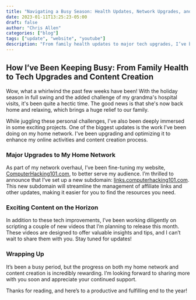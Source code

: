 ```yaml
---
title: "Navigating a Busy Season: Health Updates, Network Upgrades, and Upcoming Content"
date: 2023-01-11T13:25:23-05:00
draft: false
author: "Chris Allen"
categories: ["blog"]
tags: ["update", "website", "youtube"]
description: "From family health updates to major tech upgrades, I’ve been busy managing it all. Discover how I've revamped my home network, launched a new subdomain, and am gearing up for exciting new content!"
---
```


## How I’ve Been Keeping Busy: From Family Health to Tech Upgrades and Content Creation

Wow, what a whirlwind the past few weeks have been! With the holiday season in full swing and the added challenge of my grandma's hospital visits, it's been quite a hectic time. The good news is that she's now back home and relaxing, which brings a huge relief to our family.

While juggling these personal challenges, I've also been deeply immersed in some exciting projects. One of the biggest updates is the work I've been doing on my home network. I've been upgrading and optimizing it to enhance my online activities and content creation process. 

### Major Upgrades to My Home Network

As part of my network overhaul, I’ve been fine-tuning my website, [ComputerHacking101.com](https://computerhacking101.com), to better serve my audience. I’m thrilled to announce that I’ve set up a new subdomain: [links.computerhacking101.com](https://links.computerhacking101.com). This new subdomain will streamline the management of affiliate links and other updates, making it easier for you to find the resources you need.

### Exciting Content on the Horizon

In addition to these tech improvements, I’ve been working diligently on scripting a couple of new videos that I’m planning to release this month. These videos are designed to offer valuable insights and tips, and I can’t wait to share them with you. Stay tuned for updates!

### Wrapping Up

It’s been a busy period, but the progress on both my home network and content creation is incredibly rewarding. I’m looking forward to sharing more with you soon and appreciate your continued support.

Thanks for reading, and here’s to a productive and fulfilling end to the year!
